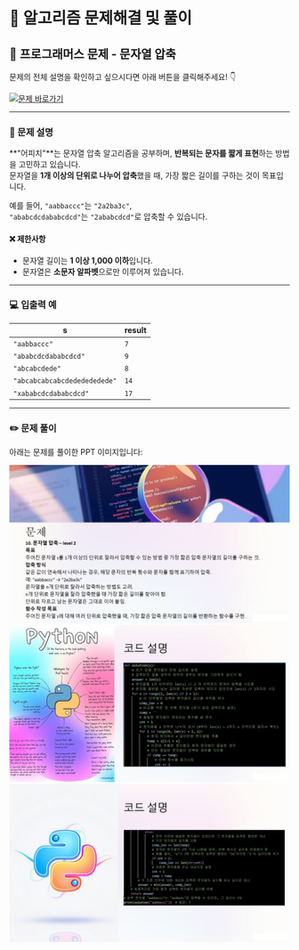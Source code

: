 # 🧩 알고리즘 문제해결 및 풀이

## 📘 프로그래머스 문제 - 문자열 압축

문제의 전체 설명을 확인하고 싶으시다면 아래 버튼을 클릭해주세요! 👇

[![문제 바로가기](https://img.shields.io/badge/문제%20바로가기-%230088CC?style=for-the-badge&logo=google-chrome&logoColor=white)](https://school.programmers.co.kr/learn/courses/30/lessons/60057)

---

### 📌 문제 설명

**"어피치"**는 문자열 압축 알고리즘을 공부하며, **반복되는 문자를 짧게 표현**하는 방법을 고민하고 있습니다.  
문자열을 **1개 이상의 단위로 나누어 압축**했을 때, 가장 짧은 길이를 구하는 것이 목표입니다.

예를 들어, `"aabbaccc"`는 `"2a2ba3c"`,  
`"ababcdcdababcdcd"`는 `"2ababcdcd"`로 압축할 수 있습니다.

#### ❌ 제한사항
- 문자열 길이는 **1 이상 1,000 이하**입니다.
- 문자열은 **소문자 알파벳**으로만 이루어져 있습니다.

---

### 💻 입출력 예

| s                                    | result |
|--------------------------------------|--------|
| `"aabbaccc"`                         | `7`    |
| `"ababcdcdababcdcd"`                 | `9`    |
| `"abcabcdede"`                       | `8`    |
| `"abcabcabcabcdededededede"`         | `14`   |
| `"xababcdcdababcdcd"`                | `17`   |

---

### ✏️ 문제 풀이

아래는 문제를 풀이한 PPT 이미지입니다:  

![문제 풀이](./img/1.jpg)
![문제 풀이](./img/2.jpg)
![문제 풀이](./img/3.jpg)